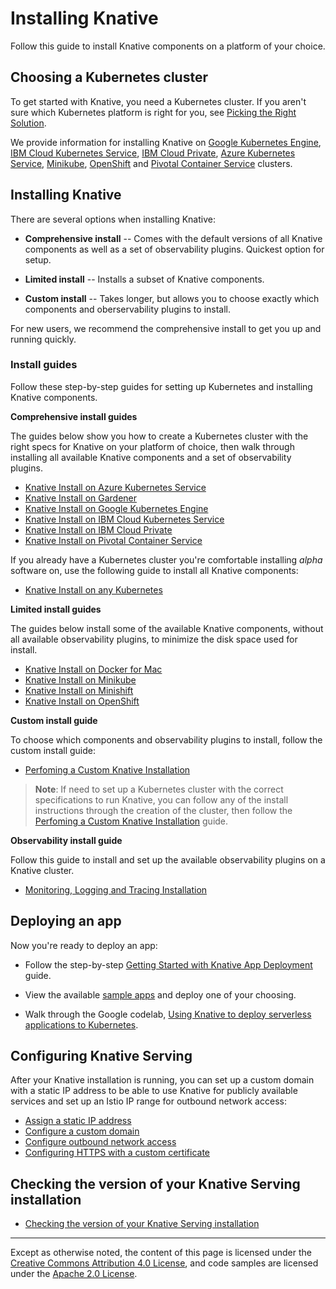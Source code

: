 # Installing Knative

Follow this guide to install Knative components on a platform of your choice.

## Choosing a Kubernetes cluster

To get started with Knative, you need a Kubernetes cluster. If you aren't sure
which Kubernetes platform is right for you, see
[Picking the Right Solution](https://kubernetes.io/docs/setup/pick-right-solution/).

We provide information for installing Knative on
[Google Kubernetes Engine](https://cloud.google.com/kubernetes-engine/docs/),
[IBM Cloud Kubernetes Service](https://www.ibm.com/cloud/container-service),
[IBM Cloud Private](https://www.ibm.com/cloud/private),
[Azure Kubernetes Service](https://docs.microsoft.com/en-us/azure/aks/),
[Minikube](https://kubernetes.io/docs/setup/minikube/),
[OpenShift](https://github.com/openshift/origin) and
[Pivotal Container Service](https://pivotal.io/platform/pivotal-container-service)
clusters.

## Installing Knative

There are several options when installing Knative:

* **Comprehensive install** -- Comes with the default versions of all Knative
  components as well as a set of observability plugins. Quickest option
  for setup.

* **Limited install** -- Installs a subset of Knative components.

* **Custom install** -- Takes longer, but allows you to choose exactly which
  components and oberservability plugins to install.

For new users, we recommend the comprehensive install to get you up and running
quickly.

### Install guides

Follow these step-by-step guides for setting up Kubernetes and installing
Knative components.

**Comprehensive install guides**

The guides below show you how to create a Kubernetes cluster with the right
specs for Knative on your platform of choice, then walk through installing all
available Knative components and a set of observability plugins.
* [Knative Install on Azure Kubernetes Service](Knative-with-AKS.md)
* [Knative Install on Gardener](Knative-with-Gardener.md)
* [Knative Install on Google Kubernetes Engine](Knative-with-GKE.md)
* [Knative Install on IBM Cloud Kubernetes Service](Knative-with-IKS.md)
* [Knative Install on IBM Cloud Private](Knative-with-ICP.md)
* [Knative Install on Pivotal Container Service](Knative-with-PKS.md)

If you already have a Kubernetes cluster you're comfortable installing *alpha*
software on, use the following guide to install all Knative components:

- [Knative Install on any Kubernetes](Knative-with-any-k8s.md)

**Limited install guides**

The guides below install some of the available Knative components, without all available
observability plugins, to minimize the disk space used for install.
* [Knative Install on Docker for Mac](Knative-with-Docker-for-Mac.md)
* [Knative Install on Minikube](Knative-with-Minikube.md)
* [Knative Install on Minishift](Knative-with-Minishift.md)
* [Knative Install on OpenShift](Knative-with-OpenShift.md)

**Custom install guide**

To choose which components and observability plugins to install,
follow the custom install guide:

* [Perfoming a Custom Knative Installation](Knative-custom-install.md)

> **Note**: If need to set up a Kubernetes cluster with the correct
  specifications to run Knative, you can follow any of the install
  instructions through the creation of the cluster, then follow the
  [Perfoming a Custom Knative Installation](knative-custom-install.md) guide.

**Observability install guide**

Follow this guide to install and set up the available observability
plugins on a Knative cluster.

* [Monitoring, Logging and Tracing Installation](../serving/installing-logging-metrics-traces.md)  

## Deploying an app

Now you're ready to deploy an app:

- Follow the step-by-step
  [Getting Started with Knative App Deployment](getting-started-knative-app.md)
  guide.

- View the available [sample apps](../serving/samples) and deploy one of your
  choosing.
  
- Walk through the Google codelab, 
  [Using Knative to deploy serverless applications to Kubernetes](https://codelabs.developers.google.com/codelabs/knative-intro/#0).

## Configuring Knative Serving

After your Knative installation is running, you can set up a custom domain with
a static IP address to be able to use Knative for publicly available services
and set up an Istio IP range for outbound network access:

- [Assign a static IP address](../serving/gke-assigning-static-ip-address.md)
- [Configure a custom domain](../serving/using-a-custom-domain.md)
- [Configure outbound network access](../serving/outbound-network-access.md)
- [Configuring HTTPS with a custom certificate](../serving/using-an-ssl-cert.md)

## Checking the version of your Knative Serving installation

- [Checking the version of your Knative Serving installation](check-install-version.md)

---

Except as otherwise noted, the content of this page is licensed under the
[Creative Commons Attribution 4.0 License](https://creativecommons.org/licenses/by/4.0/),
and code samples are licensed under the
[Apache 2.0 License](https://www.apache.org/licenses/LICENSE-2.0).
